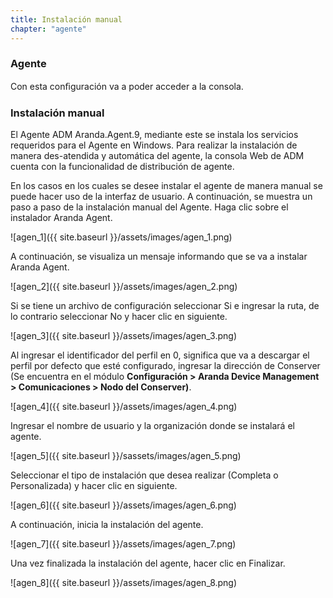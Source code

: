 ```yaml
---
title: Instalación manual
chapter: "agente"
---
```


### Agente

Con esta conﬁguración va a poder acceder a la consola.

### Instalación manual

El Agente ADM Aranda.Agent.9, mediante este se instala los servicios requeridos para el Agente en Windows. Para realizar la instalación de manera des-atendida y automática del agente, la consola Web de ADM cuenta con la funcionalidad de distribución de agente.

En los casos en los cuales se desee instalar el agente de manera manual se puede hacer uso de la interfaz de usuario. A continuación, se muestra un paso a paso de la instalación manual del Agente. Haga clic sobre el instalador Aranda Agent.

![agen_1]({{ site.baseurl }}/assets/images/agen_1.png)

A continuación, se visualiza un mensaje informando que se va a instalar Aranda Agent.

![agen_2]({{ site.baseurl }}/assets/images/agen_2.png)

Si se tiene un archivo de configuración seleccionar Si e ingresar la ruta, de lo contrario seleccionar No y hacer clic en siguiente.

![agen_3]({{ site.baseurl }}/assets/images/agen_3.png)

Al ingresar el identificador del perfil en 0, significa que va a descargar el perfil por defecto que esté configurado, ingresar la dirección de Conserver (Se encuentra en el módulo **Configuración > Aranda Device Management > Comunicaciones > Nodo del Conserver)**.

![agen_4]({{ site.baseurl }}/assets/images/agen_4.png)

Ingresar el nombre de usuario y la organización donde se instalará el agente.

![agen_5]({{ site.baseurl }}/sassets/images/agen_5.png)

Seleccionar el tipo de instalación que desea realizar (Completa o Personalizada) y hacer clic en siguiente.

![agen_6]({{ site.baseurl }}/assets/images/agen_6.png)

A continuación, inicia la instalación del agente.

![agen_7]({{ site.baseurl }}/assets/images/agen_7.png)


Una vez finalizada la instalación del agente, hacer clic en Finalizar.

![agen_8]({{ site.baseurl }}/assets/images/agen_8.png)
